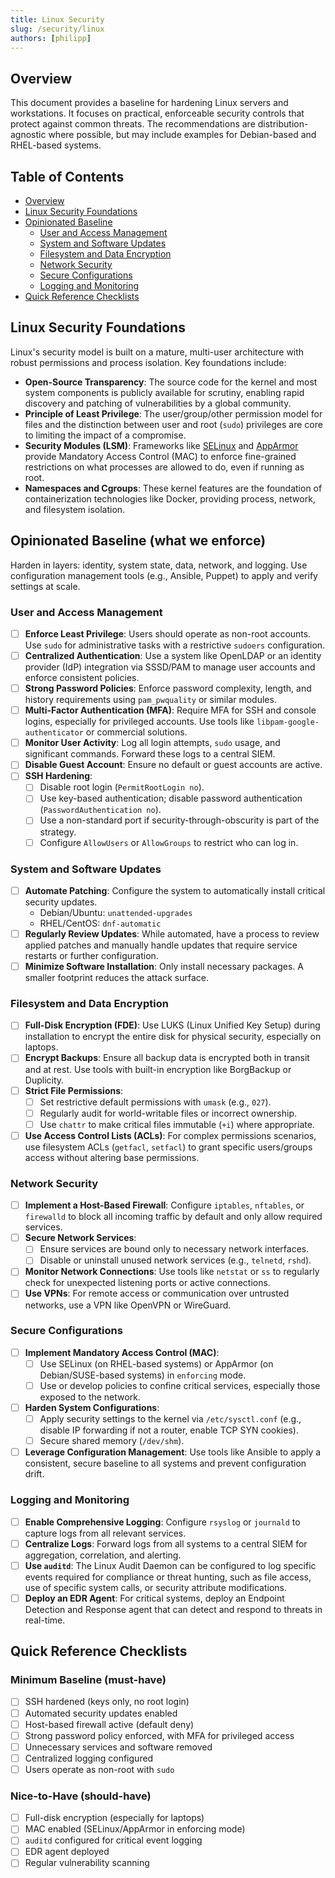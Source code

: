 ```yaml
---
title: Linux Security
slug: /security/linux
authors: [philipp]
---
```


## Overview

This document provides a baseline for hardening Linux servers and workstations. It focuses on practical, enforceable security controls that protect against common threats. The recommendations are distribution-agnostic where possible, but may include examples for Debian-based and RHEL-based systems.

## Table of Contents

- [Overview](#overview)
- [Linux Security Foundations](#linux-security-foundations)
- [Opinionated Baseline](#opinionated-baseline-what-we-enforce)
  - [User and Access Management](#user-and-access-management)
  - [System and Software Updates](#system-and-software-updates)
  - [Filesystem and Data Encryption](#filesystem-and-data-encryption)
  - [Network Security](#network-security)
  - [Secure Configurations](#secure-configurations)
  - [Logging and Monitoring](#logging-and-monitoring)
- [Quick Reference Checklists](#quick-reference-checklists)

## Linux Security Foundations

Linux's security model is built on a mature, multi-user architecture with robust permissions and process isolation. Key foundations include:
- **Open-Source Transparency**: The source code for the kernel and most system components is publicly available for scrutiny, enabling rapid discovery and patching of vulnerabilities by a global community.
- **Principle of Least Privilege**: The user/group/other permission model for files and the distinction between user and root (`sudo`) privileges are core to limiting the impact of a compromise.
- **Security Modules (LSM)**: Frameworks like [SELinux](https://en.wikipedia.org/wiki/Security-Enhanced_Linux) and [AppArmor](https://en.wikipedia.org/wiki/AppArmor) provide Mandatory Access Control (MAC) to enforce fine-grained restrictions on what processes are allowed to do, even if running as root.
- **Namespaces and Cgroups**: These kernel features are the foundation of containerization technologies like Docker, providing process, network, and filesystem isolation.

## Opinionated Baseline (what we enforce)

Harden in layers: identity, system state, data, network, and logging. Use configuration management tools (e.g., Ansible, Puppet) to apply and verify settings at scale.

### User and Access Management

- [ ] **Enforce Least Privilege**: Users should operate as non-root accounts. Use `sudo` for administrative tasks with a restrictive `sudoers` configuration.
- [ ] **Centralized Authentication**: Use a system like OpenLDAP or an identity provider (IdP) integration via SSSD/PAM to manage user accounts and enforce consistent policies.
- [ ] **Strong Password Policies**: Enforce password complexity, length, and history requirements using `pam_pwquality` or similar modules.
- [ ] **Multi-Factor Authentication (MFA)**: Require MFA for SSH and console logins, especially for privileged accounts. Use tools like `libpam-google-authenticator` or commercial solutions.
- [ ] **Monitor User Activity**: Log all login attempts, `sudo` usage, and significant commands. Forward these logs to a central SIEM.
- [ ] **Disable Guest Account**: Ensure no default or guest accounts are active.
- [ ] **SSH Hardening**:
  - [ ] Disable root login (`PermitRootLogin no`).
  - [ ] Use key-based authentication; disable password authentication (`PasswordAuthentication no`).
  - [ ] Use a non-standard port if security-through-obscurity is part of the strategy.
  - [ ] Configure `AllowUsers` or `AllowGroups` to restrict who can log in.

### System and Software Updates

- [ ] **Automate Patching**: Configure the system to automatically install critical security updates.
  - Debian/Ubuntu: `unattended-upgrades`
  - RHEL/CentOS: `dnf-automatic`
- [ ] **Regularly Review Updates**: While automated, have a process to review applied patches and manually handle updates that require service restarts or further configuration.
- [ ] **Minimize Software Installation**: Only install necessary packages. A smaller footprint reduces the attack surface.

### Filesystem and Data Encryption

- [ ] **Full-Disk Encryption (FDE)**: Use LUKS (Linux Unified Key Setup) during installation to encrypt the entire disk for physical security, especially on laptops.
- [ ] **Encrypt Backups**: Ensure all backup data is encrypted both in transit and at rest. Use tools with built-in encryption like BorgBackup or Duplicity.
- [ ] **Strict File Permissions**:
  - [ ] Set restrictive default permissions with `umask` (e.g., `027`).
  - [ ] Regularly audit for world-writable files or incorrect ownership.
  - [ ] Use `chattr` to make critical files immutable (`+i`) where appropriate.
- [ ] **Use Access Control Lists (ACLs)**: For complex permissions scenarios, use filesystem ACLs (`getfacl`, `setfacl`) to grant specific users/groups access without altering base permissions.

### Network Security

- [ ] **Implement a Host-Based Firewall**: Configure `iptables`, `nftables`, or `firewalld` to block all incoming traffic by default and only allow required services.
- [ ] **Secure Network Services**:
  - [ ] Ensure services are bound only to necessary network interfaces.
  - [ ] Disable or uninstall unused network services (e.g., `telnetd`, `rshd`).
- [ ] **Monitor Network Connections**: Use tools like `netstat` or `ss` to regularly check for unexpected listening ports or active connections.
- [ ] **Use VPNs**: For remote access or communication over untrusted networks, use a VPN like OpenVPN or WireGuard.

### Secure Configurations

- [ ] **Implement Mandatory Access Control (MAC)**:
  - [ ] Use SELinux (on RHEL-based systems) or AppArmor (on Debian/SUSE-based systems) in `enforcing` mode.
  - [ ] Use or develop policies to confine critical services, especially those exposed to the network.
- [ ] **Harden System Configurations**:
  - [ ] Apply security settings to the kernel via `/etc/sysctl.conf` (e.g., disable IP forwarding if not a router, enable TCP SYN cookies).
  - [ ] Secure shared memory (`/dev/shm`).
- [ ] **Leverage Configuration Management**: Use tools like Ansible to apply a consistent, secure baseline to all systems and prevent configuration drift.

### Logging and Monitoring

- [ ] **Enable Comprehensive Logging**: Configure `rsyslog` or `journald` to capture logs from all relevant services.
- [ ] **Centralize Logs**: Forward logs from all systems to a central SIEM for aggregation, correlation, and alerting.
- [ ] **Use `auditd`**: The Linux Audit Daemon can be configured to log specific events required for compliance or threat hunting, such as file access, use of specific system calls, or security attribute modifications.
- [ ] **Deploy an EDR Agent**: For critical systems, deploy an Endpoint Detection and Response agent that can detect and respond to threats in real-time.

## Quick Reference Checklists

### Minimum Baseline (must-have)

- [ ] SSH hardened (keys only, no root login)
- [ ] Automated security updates enabled
- [ ] Host-based firewall active (default deny)
- [ ] Strong password policy enforced, with MFA for privileged access
- [ ] Unnecessary services and software removed
- [ ] Centralized logging configured
- [ ] Users operate as non-root with `sudo`

### Nice-to-Have (should-have)

- [ ] Full-disk encryption (especially for laptops)
- [ ] MAC enabled (SELinux/AppArmor in enforcing mode)
- [ ] `auditd` configured for critical event logging
- [ ] EDR agent deployed
- [ ] Regular vulnerability scanning
